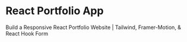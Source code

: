 # React Portfolio App

Build a Responsive React Portfolio Website | Tailwind, Framer-Motion, & React Hook Form



